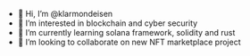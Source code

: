 - 👋 Hi, I’m @klarmondeisen
- 👀 I’m interested in blockchain and cyber security 
- 🌱 I’m currently learning solana framework, solidity and rust
- 💞️ I’m looking to collaborate on new NFT marketplace project


<!---
klarmondeisen/klarmondeisen is a ✨ special ✨ repository because its `README.md` (this file) appears on your GitHub profile.
You can click the Preview link to take a look at your changes.
--->
